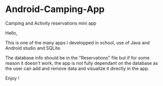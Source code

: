 # Android-Camping-App

Camping and Activity reservations mini app

Hello,

This is one of the many apps i developped in school, use of Java and Android studio and SQLite.

The database info should be in the "Reservations" file but if for some reason it doesn't work,
the app is not fully dependant on the database as the user can add and remove data and visualize it
directly in the app.

Enjoy !
